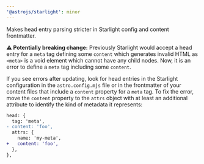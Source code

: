 ```yaml
---
'@astrojs/starlight': minor
---
```


Makes head entry parsing stricter in Starlight config and content frontmatter.

**⚠️ Potentially breaking change:** Previously Starlight would accept a head entry for a `meta` tag defining some `content` which generates invalid HTML as `<meta>` is a void element which cannot have any child nodes. Now, it is an error to define a `meta` tag including some `content`.

If you see errors after updating, look for head entries in the Starlight configuration in the `astro.config.mjs` file or in the frontmatter of your content files that include a `content` property for a `meta` tag. To fix the error, move the `content` property to the `attrs` object with at least an additional attribute to identify the kind of metadata it represents:

```diff
head: {
  tag: 'meta',
- content: 'foo',
  attrs: {
    name: 'my-meta',
+   content: 'foo',
  },
},
```

